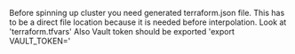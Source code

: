 Before spinning up cluster you need generated terraform.json file. This has to be a direct file location because it is needed before interpolation. Look at 'terraform.tfvars'
Also Vault token should be exported 'export VAULT_TOKEN='